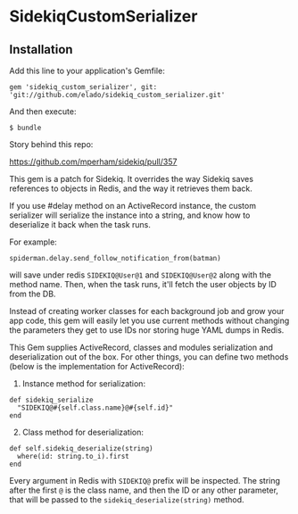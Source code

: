 # SidekiqCustomSerializer

## Installation

Add this line to your application's Gemfile:

    gem 'sidekiq_custom_serializer', git: 'git://github.com/elado/sidekiq_custom_serializer.git'


And then execute:

    $ bundle

Story behind this repo:

https://github.com/mperham/sidekiq/pull/357

This gem is a patch for Sidekiq. It overrides the way Sidekiq saves references to objects in Redis, and the way it retrieves them back.

If you use #delay method on an ActiveRecord instance, the custom serializer will serialize the instance into a string, and know how to deserialize it back when the task runs.

For example:

```
spiderman.delay.send_follow_notification_from(batman)
```

will save under redis `SIDEKIQ@User@1` and `SIDEKIQ@User@2` along with the method name. Then, when the task runs, it'll fetch the user objects by ID from the DB.

Instead of creating worker classes for each background job and grow your app code, this gem will easily let you use current methods without changing the parameters they get to use IDs nor storing huge YAML dumps in Redis.


This Gem supplies ActiveRecord, classes and modules serialization and deserialization out of the box. For other things, you can define two methods (below is the implementation for ActiveRecord):

1. Instance method for serialization:

```
def sidekiq_serialize
  "SIDEKIQ@#{self.class.name}@#{self.id}"
end
```

2. Class method for deserialization:

```
def self.sidekiq_deserialize(string)
  where(id: string.to_i).first
end
```

Every argument in Redis with `SIDEKIQ@` prefix will be inspected. The string after the first `@` is the class name, and then the ID or any other parameter, that will be passed to the `sidekiq_deserialize(string)` method.


